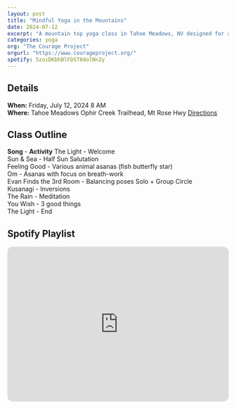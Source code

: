 ```yaml
---
layout: post
title: "Mindful Yoga in the Mountains"
date: 2024-07-12
excerpt: "A mountain top yoga class in Tahoe Meadows, NV designed for a younger audience with a focus on movement, breath, and mindfulness." 
categories: yoga
org: "The Courage Project"
orgurl: "https://www.courageproject.org/"
spotify: 5zoiDKbhBlFDST84olNn2y
---
```


## Details

**When:** Friday, July 12, 2024 8 AM    
**Where:** Tahoe Meadows Ophir Creek Trailhead, Mt Rose Hwy [Directions](https://www.google.com/maps/dir//Mt+Rose+Hwy,+New+Washoe+City,+NV+89704/@39.3016141,-120.0010702,12z/data=!3m1!4b1!4m8!4m7!1m0!1m5!1m1!1s0x80996e50dc563fbb:0x3dedbf0be21ccb41!2m2!1d-119.9186693!2d39.3016431?entry=ttu)   



## Class Outline

**Song** - **Activity**
The Light - Welcome   
Sun & Sea - Half Sun Salutation   
Feeling Good - Various animal asanas (fish butterfly star)   
Om - Asanas with focus on breath-work    
Evan Finds the 3rd Room - Balancing poses Solo + Group Circle   
Kusanagi - Inversions   
The Rain - Meditation   
You Wish - 3 good things   
The Light - End   


## Spotify Playlist

<iframe style="border-radius:12px" src="https://open.spotify.com/embed/playlist/5zoiDKbhBlFDST84olNn2y?utm_source=generator" width="100%" height="352" frameBorder="0" allowfullscreen="" allow="autoplay; clipboard-write; encrypted-media; fullscreen; picture-in-picture" loading="lazy"></iframe>  

